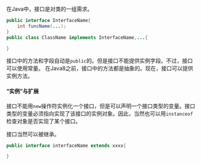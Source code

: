 在Java中，接口是对类的一组需求。
```java
public interface InterfaceName{
	int funcName(...);
}
public class ClassName implements InterfaceName,...{

}
```
接口中的方法和字段自动是`public`的。但是接口不能提供实例字段。不过，接口可以使用常量。
在Java8之前，接口中的方法都是抽象的。现在，接口可以提供实例方法。

#### “实例”与扩展
接口不能用`new`操作符实例化一个接口，但是可以声明一个接口类型的变量。接口类型的变量必须指向实现了该接口的实例对象。因此，当然也可以用`instanceof`检查对象是否实现了某个接口。

接口当然可以被继承。
```java
public interface interfaceName extends xxxx{

}
```
